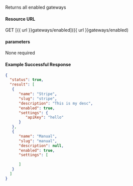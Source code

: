<!--
@title Get enabled gateways
@author Moltin Ltd
@description Gets an array of enabled gateways

@sidebar 1
@family Gateway
@rate No
@auth Yes
@format JSON
@http GET
@version beta
-->
Returns all enabled gateways


#### Resource URL
GET [{{ url }}gateways/enabled]({{ url }}gateways/enabled)


#### parameters
None required

<!--code-->
#### Example Successful Response
``` json
{
  "status": true,
  "result": [
   {
      "name": "Stripe",
      "slug": "stripe",
      "description": "This is my desc",
      "enabled": true,
      "settings": {
         "apiKey": "hello"
      }
   },
   {
      "name": "Manual",
      "slug": "manual",
      "description": null,
      "enabled": true,
      "settings": [
      
      ]
   }
  ]
}
```
<!--/code-->